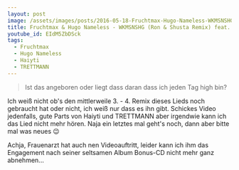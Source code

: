 ```yaml
---
layout: post
image: /assets/images/posts/2016-05-18-Fruchtmax-Hugo-Nameless-WKMSNSHG-Remix.jpg
title: Fruchtmax & Hugo Nameless - WKMSNSHG (Ron & Shusta Remix) feat. Haiyti & TRETTMANN
youtube_id: EIdM5ZbDSck
tags:
  - Fruchtmax
  - Hugo Nameless
  - Haiyti
  - TRETTMANN
---
```

> Ist das angeboren oder liegt dass daran dass ich jeden Tag high bin?

<!--more-->
Ich weiß nicht ob's den mittlerweile 3. - 4. Remix dieses Lieds noch gebraucht hat oder nicht, ich weiß nur dass es ihn gibt. Schickes Video jedenfalls, gute Parts von Haiyti und TRETTMANN aber irgendwie kann ich das Lied nicht mehr hören. Naja ein letztes mal geht's noch, dann aber bitte mal was neues :wink:

Achja, Frauenarzt hat auch nen Videoauftritt, leider kann ich ihm das Engagement nach seiner seltsamen Album Bonus-CD nicht mehr ganz abnehmen...